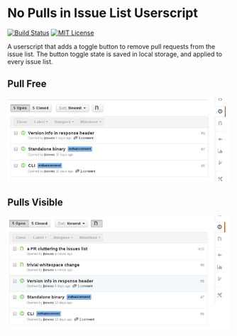 # No Pulls in Issue List Userscript

[![Build Status](https://travis-ci.org/jbowes/gh-no-pulls-in-issuelist-userscript.png)](https://travis-ci.org/jbowes/gh-no-pulls-in-issuelist-userscript)
[![MIT License](http://b.repl.ca/v1/license-MIT-red.png)](LICENSE)

A userscript that adds a toggle button to remove pull requests from the issue
list. The button toggle state is saved in local storage, and applied to every
issue list.

## Pull Free
![super clean](super-clean.png)

## Pulls Visible
![cluttered with PRs](full-of-prs.png)
